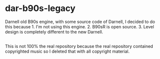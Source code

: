 # dar-b90s-legacy
Darnell old B90s engine, with some source code of Darnell, I decided to do this because 1. I'm not using this engine. 2. B90sR is open source. 3. Level design is completely different to the new Darnell.<br><br>

This is not 100% the real repository because the real repository contained copyrighted music so I deleted that with all copyright material.
